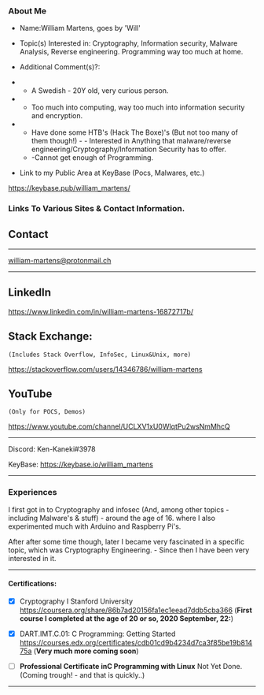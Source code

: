 ### About Me

- Name:William Martens, goes by 'Will'
- Topic(s) Interested in: Cryptography, Information security, Malware Analysis, Reverse engineering. Programming way too much at home.
- Additional Comment(s)?:
 - - A Swedish - 20Y old, very curious person.
  - - Too much into computing, way too much into information security and encryption. 
   - - Have done some HTB's (Hack The Boxe)'s (But not too many of them though!) 
    - - Interested in Anything that malware/reverse engineering/Cryptography/Information Security has to offer.
     - -Cannot get enough of Programming. 



 - Link to my Public Area at KeyBase (Pocs, Malwares, etc.)
 
 https://keybase.pub/william_martens/

### Links To Various Sites &amp; Contact Information.


## Contact

--------------
william-martens@protonmail.ch

--------------

## LinkedIn

https://www.linkedin.com/in/william-martens-16872717b/

## Stack Exchange:
    (Includes Stack Overflow, InfoSec, Linux&Unix, more)

https://stackoverflow.com/users/14346786/william-martens

## YouTube 
    (Only for POCS, Demos)
https://www.youtube.com/channel/UCLXV1xU0WlqtPu2wsNmMhcQ

--------------

Discord: Ken-Kaneki#3978

KeyBase:  https://keybase.io/william_martens


--------------



### Experiences

I first got in to Cryptography and infosec (And, among other topics - including Malware's & stuff) - around the age of 16.
where I also experimented much with Arduino and Raspberry Pi's.

After after some time though, later I became very fascinated in a specific topic, which was Cryptography Engineering. - Since then I have been very interested in it.


    
--------------

#### Certifications:
  - [x] Cryptography I Stanford University https://coursera.org/share/86b7ad20156fa1ec1eead7ddb5cba366  (**First course I completed at the age of 20 or so, 2020 September, 22:**)
  - [x]  DART.IMT.C.01: C Programming: Getting Started   https://courses.edx.org/certificates/cdb01cd9b4234d7ca3f85be19b81475a (**Very much more coming soon**) 
  - [ ]  **Professional Certificate inC Programming with Linux** Not Yet Done. (Coming trough! - and that is quickly..)


--------------


